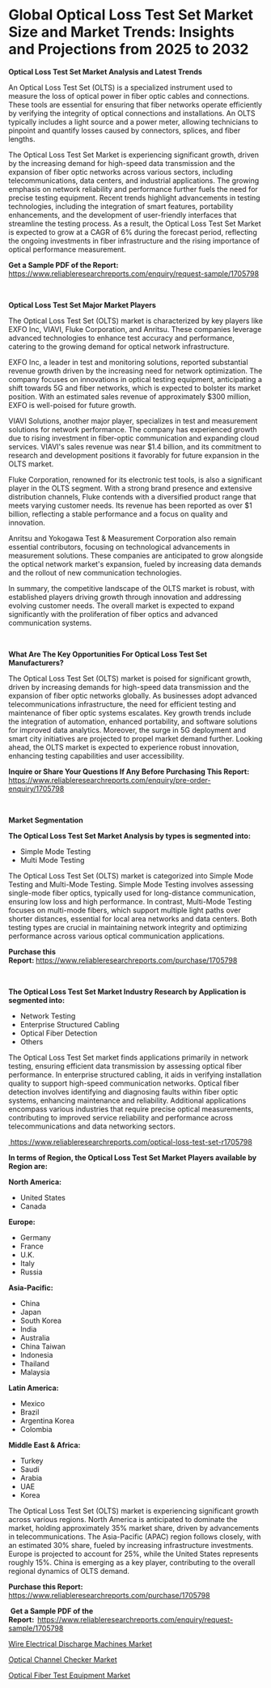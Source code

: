 <p><h1>Global Optical Loss Test Set Market Size and Market Trends: Insights and Projections from 2025 to 2032</h1></p><p><strong>Optical Loss Test Set Market Analysis and Latest Trends</strong></p>
<p><p>An Optical Loss Test Set (OLTS) is a specialized instrument used to measure the loss of optical power in fiber optic cables and connections. These tools are essential for ensuring that fiber networks operate efficiently by verifying the integrity of optical connections and installations. An OLTS typically includes a light source and a power meter, allowing technicians to pinpoint and quantify losses caused by connectors, splices, and fiber lengths.</p><p>The Optical Loss Test Set Market is experiencing significant growth, driven by the increasing demand for high-speed data transmission and the expansion of fiber optic networks across various sectors, including telecommunications, data centers, and industrial applications. The growing emphasis on network reliability and performance further fuels the need for precise testing equipment. Recent trends highlight advancements in testing technologies, including the integration of smart features, portability enhancements, and the development of user-friendly interfaces that streamline the testing process. As a result, the Optical Loss Test Set Market is expected to grow at a CAGR of 6% during the forecast period, reflecting the ongoing investments in fiber infrastructure and the rising importance of optical performance measurement.</p></p>
<p><strong>Get a Sample PDF of the Report:&nbsp;</strong> <a href="https://www.reliableresearchreports.com/enquiry/request-sample/1705798?utm_campaign=40&utm_medium=2&utm_source=Github&utm_content=ia&utm_term=10012025&utm_id=optical-loss-test-set">https://www.reliableresearchreports.com/enquiry/request-sample/1705798</a></p>
<p>&nbsp;</p>
<p><strong>Optical Loss Test Set Major Market Players</strong></p>
<p><p>The Optical Loss Test Set (OLTS) market is characterized by key players like EXFO Inc, VIAVI, Fluke Corporation, and Anritsu. These companies leverage advanced technologies to enhance test accuracy and performance, catering to the growing demand for optical network infrastructure.</p><p>EXFO Inc, a leader in test and monitoring solutions, reported substantial revenue growth driven by the increasing need for network optimization. The company focuses on innovations in optical testing equipment, anticipating a shift towards 5G and fiber networks, which is expected to bolster its market position. With an estimated sales revenue of approximately $300 million, EXFO is well-poised for future growth.</p><p>VIAVI Solutions, another major player, specializes in test and measurement solutions for network performance. The company has experienced growth due to rising investment in fiber-optic communication and expanding cloud services. VIAVI's sales revenue was near $1.4 billion, and its commitment to research and development positions it favorably for future expansion in the OLTS market.</p><p>Fluke Corporation, renowned for its electronic test tools, is also a significant player in the OLTS segment. With a strong brand presence and extensive distribution channels, Fluke contends with a diversified product range that meets varying customer needs. Its revenue has been reported as over $1 billion, reflecting a stable performance and a focus on quality and innovation.</p><p>Anritsu and Yokogawa Test & Measurement Corporation also remain essential contributors, focusing on technological advancements in measurement solutions. These companies are anticipated to grow alongside the optical network market's expansion, fueled by increasing data demands and the rollout of new communication technologies.</p><p>In summary, the competitive landscape of the OLTS market is robust, with established players driving growth through innovation and addressing evolving customer needs. The overall market is expected to expand significantly with the proliferation of fiber optics and advanced communication systems.</p></p>
<p>&nbsp;</p>
<p><strong>What Are The Key Opportunities For Optical Loss Test Set Manufacturers?</strong></p>
<p><p>The Optical Loss Test Set (OLTS) market is poised for significant growth, driven by increasing demands for high-speed data transmission and the expansion of fiber optic networks globally. As businesses adopt advanced telecommunications infrastructure, the need for efficient testing and maintenance of fiber optic systems escalates. Key growth trends include the integration of automation, enhanced portability, and software solutions for improved data analytics. Moreover, the surge in 5G deployment and smart city initiatives are projected to propel market demand further. Looking ahead, the OLTS market is expected to experience robust innovation, enhancing testing capabilities and user accessibility.</p></p>
<p><strong>Inquire or Share Your Questions If Any Before Purchasing This Report:</strong> <a href="https://www.reliableresearchreports.com/enquiry/pre-order-enquiry/1705798?utm_campaign=40&utm_medium=2&utm_source=Github&utm_content=ia&utm_term=10012025&utm_id=optical-loss-test-set">https://www.reliableresearchreports.com/enquiry/pre-order-enquiry/1705798</a></p>
<p>&nbsp;</p>
<p><strong>Market Segmentation</strong></p>
<p><strong>The Optical Loss Test Set Market Analysis by types is segmented into:</strong></p>
<p><ul><li>Simple Mode Testing</li><li>Multi Mode Testing</li></ul></p>
<p><p>The Optical Loss Test Set (OLTS) market is categorized into Simple Mode Testing and Multi-Mode Testing. Simple Mode Testing involves assessing single-mode fiber optics, typically used for long-distance communication, ensuring low loss and high performance. In contrast, Multi-Mode Testing focuses on multi-mode fibers, which support multiple light paths over shorter distances, essential for local area networks and data centers. Both testing types are crucial in maintaining network integrity and optimizing performance across various optical communication applications.</p></p>
<p><strong>Purchase this Report:&nbsp;</strong><a href="https://www.reliableresearchreports.com/purchase/1705798?utm_campaign=40&utm_medium=2&utm_source=Github&utm_content=ia&utm_term=10012025&utm_id=optical-loss-test-set">https://www.reliableresearchreports.com/purchase/1705798</a></p>
<p>&nbsp;</p>
<p><strong>The Optical Loss Test Set Market Industry Research by Application is segmented into:</strong></p>
<p><ul><li>Network Testing</li><li>Enterprise Structured Cabling</li><li>Optical Fiber Detection</li><li>Others</li></ul></p>
<p><p>The Optical Loss Test Set market finds applications primarily in network testing, ensuring efficient data transmission by assessing optical fiber performance. In enterprise structured cabling, it aids in verifying installation quality to support high-speed communication networks. Optical fiber detection involves identifying and diagnosing faults within fiber optic systems, enhancing maintenance and reliability. Additional applications encompass various industries that require precise optical measurements, contributing to improved service reliability and performance across telecommunications and data networking sectors.</p></p>
<p><a href="https://www.reliableresearchreports.com/optical-loss-test-set-r1705798?utm_campaign=40&utm_medium=2&utm_source=Github&utm_content=ia&utm_term=10012025&utm_id=optical-loss-test-set">&nbsp;https://www.reliableresearchreports.com/optical-loss-test-set-r1705798</a></p>
<p><strong>In terms of Region, the Optical Loss Test Set Market Players available by Region are:</strong></p>
<p>
    <p> <strong> North America: </strong>
        <ul>
            <li>United States</li>
            <li>Canada</li>
        </ul>
        </p> 
    <p> <strong> Europe: </strong>
        <ul>
            <li>Germany</li>
            <li>France</li>
            <li>U.K.</li>
            <li>Italy</li>
            <li>Russia</li>
        </ul>
        </p> 
    <p> <strong> Asia-Pacific: </strong>
        <ul>
            <li>China</li>
            <li>Japan</li>
            <li>South Korea</li>
            <li>India</li>
            <li>Australia</li>
            <li>China Taiwan</li>
            <li>Indonesia</li>
            <li>Thailand</li>
            <li>Malaysia</li>
        </ul>
        </p> 
    <p> <strong> Latin America: </strong>
        <ul>
            <li>Mexico</li>
            <li>Brazil</li>
            <li>Argentina Korea</li>
            <li>Colombia</li>
        </ul>
        </p> 
    <p> <strong> Middle East & Africa: </strong>
        <ul>
            <li>Turkey</li>
            <li>Saudi</li>
            <li>Arabia</li>
            <li>UAE</li>
            <li>Korea</li>
        </ul>
    </p>
    </p>
<p><p>The Optical Loss Test Set (OLTS) market is experiencing significant growth across various regions. North America is anticipated to dominate the market, holding approximately 35% market share, driven by advancements in telecommunications. The Asia-Pacific (APAC) region follows closely, with an estimated 30% share, fueled by increasing infrastructure investments. Europe is projected to account for 25%, while the United States represents roughly 15%. China is emerging as a key player, contributing to the overall regional dynamics of OLTS demand.</p></p>
<p><strong>Purchase this Report: </strong><a href="https://www.reliableresearchreports.com/purchase/1705798?utm_campaign=40&utm_medium=2&utm_source=Github&utm_content=ia&utm_term=10012025&utm_id=optical-loss-test-set">https://www.reliableresearchreports.com/purchase/1705798</a></p>
<p>&nbsp;<strong>Get a Sample PDF of the Report:&nbsp;&nbsp;</strong><a href="https://www.reliableresearchreports.com/enquiry/request-sample/1705798?utm_campaign=40&utm_medium=2&utm_source=Github&utm_content=ia&utm_term=10012025&utm_id=optical-loss-test-set">https://www.reliableresearchreports.com/enquiry/request-sample/1705798</a></p>
<p><strong></strong></p>
<p><p><a href="https://github.com/tanekacalderon743/Market-Research-Report-List-1/blob/main/wire-electrical-discharge-machines-market.md?utm_campaign=40&utm_medium=2&utm_source=Github&utm_content=ia&utm_term=10012025&utm_id=optical-loss-test-set">Wire Electrical Discharge Machines Market</a></p><p><a href="https://github.com/klaassenmackenzie6/Market-Research-Report-List-1/blob/main/optical-channel-checker-market.md?utm_campaign=40&utm_medium=2&utm_source=Github&utm_content=ia&utm_term=10012025&utm_id=optical-loss-test-set">Optical Channel Checker Market</a></p><p><a href="https://github.com/lvaill871987/Market-Research-Report-List-1/blob/main/optical-fiber-test-equipment-market.md?utm_campaign=40&utm_medium=2&utm_source=Github&utm_content=ia&utm_term=10012025&utm_id=optical-loss-test-set">Optical Fiber Test Equipment Market</a></p></p>